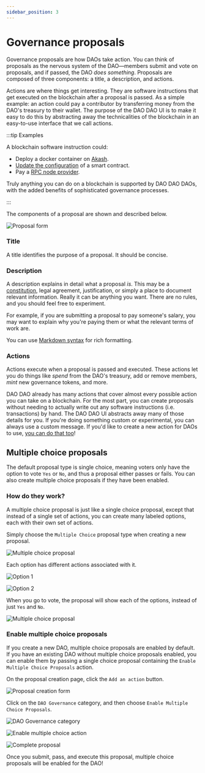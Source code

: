 ```yaml
---
sidebar_position: 3
---
```


# Governance proposals

Governance proposals are how DAOs take action. You can think of proposals as the
nervous system of the DAO—members submit and vote on proposals, and if passed,
the DAO _does something_. Proposals are composed of three components: a title, a
description, and actions.

Actions are where things get interesting. They are software instructions that
get executed on the blockchain after a proposal is passed. As a simple example:
an action could pay a contributor by transferring money from the DAO's treasury
to their wallet. The purpose of the DAO DAO UI is to make it easy to do this by
abstracting away the technicalities of the blockchain in an easy-to-use
interface that we call actions.

:::tip Examples

A blockchain software instruction could:

- Deploy a docker container on [Akash](https://akash.network/).
- [Update the
  configuration](https://daodao.zone/dao/juno10h0hc64jv006rr8qy0zhlu4jsxct8qwa0vtaleayh0ujz0zynf2s2r7v8q/proposals/A7)
  of a smart contract.
- Pay a [RPC node
  provider](https://daodao.zone/dao/juno1gpwekludv6vu8pkpnp2hwwf7f84a7mcvgm9t2cvp92hvpxk07kdq8z4xj2/proposals/A7).

Truly anything you can do on a blockchain is supported by DAO DAO DAOs, with the
added benefits of sophisticated governance processes.

:::

The components of a proposal are shown and described below.

![Proposal form](/img/proposal.png)

### Title

A title identifies the purpose of a proposal. It should be concise.

### Description

A description explains in detail what a proposal _is_. This may be a
[constitution](https://daodao.zone/dao/juno10h0hc64jv006rr8qy0zhlu4jsxct8qwa0vtaleayh0ujz0zynf2s2r7v8q/proposals/A1),
legal agreement, justification, or simply a place to document relevant
information. Really it can be anything you want. There are no rules, and you
should feel free to experiment.

For example, if you are submitting a proposal to pay someone's salary, you may
want to explain why you're paying them or what the relevant terms of work are.

You can use [Markdown syntax](https://www.markdownguide.org/basic-syntax/) for
rich formatting.

### Actions

Actions execute when a proposal is passed and executed. These actions let you do
things like _spend_ from the DAO's treasury, add or remove members, _mint_ new
governance tokens, and more.

DAO DAO already has many actions that cover almost every possible action you can
take on a blockchain. For the most part, you can create proposals without
needing to actually write out any software instructions (i.e. transactions) by
hand. The DAO DAO UI abstracts away many of those details for you. If you're
doing something custom or experimental, you can always use a custom message. If
you'd like to create a new action for DAOs to use, [you can do that
too](https://github.com/DA0-DA0/dao-dao-ui/wiki/Adding-an-action-to-DAO-DAO)!

## Multiple choice proposals

The default proposal type is single choice, meaning voters only have the option
to vote `Yes` or `No`, and thus a proposal either passes or fails. You can also
create multiple choice proposals if they have been enabled.

### How do they work?

A multiple choice proposal is just like a single choice proposal, except that
instead of a single set of actions, you can create many labeled options, each
with their own set of actions.

Simply choose the `Multiple Choice` proposal type when creating a new proposal.

![Multiple choice proposal](/img/multiple-choice-proposal.png)

Each option has different actions associated with it.

![Option 1](/img/multiple-choice-proposal-option-1.png)

![Option 2](/img/multiple-choice-proposal-option-2.png)

When you go to vote, the proposal will show each of the options, instead of just
`Yes` and `No`.

![Multiple choice proposal](/img/multiple-choice-proposal-done.png)

### Enable multiple choice proposals

If you create a new DAO, multiple choice proposals are enabled by default. If
you have an existing DAO without multiple choice proposals enabled, you can
enable them by passing a single choice proposal containing the `Enable Multiple
Choice Proposals` action.

On the proposal creation page, click the `Add an action` button.

![Proposal creation form](/img/enable-multiple-choice-add-action.png)

Click on the `DAO Governance` category, and then choose `Enable Multiple Choice
Proposals`.

![DAO Governance category](/img/action-modal-dao-governance-category.png)

![Enable multiple choice action](/img/enable-multiple-choice-dao-governance-category.png)

![Complete proposal](/img/enable-multiple-choice-done.png)

Once you submit, pass, and execute this proposal, multiple choice proposals will
be enabled for the DAO!
